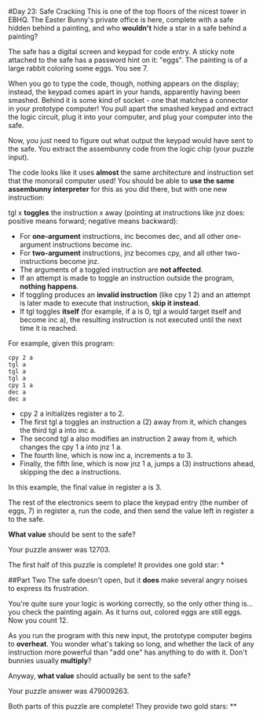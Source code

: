 #Day 23: Safe Cracking
This is one of the top floors of the nicest tower in EBHQ. The Easter Bunny's private office is here, 
complete with a safe hidden behind a painting, and who **wouldn't** hide a star in a safe behind a painting?

The safe has a digital screen and keypad for code entry. A sticky note attached to the safe has a password hint on 
it: "eggs". The painting is of a large rabbit coloring some eggs. You see 7.

When you go to type the code, though, nothing appears on the display; instead, the keypad comes apart in your hands, 
apparently having been smashed. Behind it is some kind of socket - one that matches a connector in your prototype 
computer! You pull apart the smashed keypad and extract the logic circuit, plug it into your computer, and plug 
your computer into the safe.

Now, you just need to figure out what output the keypad would have sent to the safe. You extract the assembunny 
code from the logic chip (your puzzle input).

The code looks like it uses **almost** the same architecture and instruction set that the monorail computer used! 
You should be able to **use the same assembunny interpreter** for this as you did there, but with one new instruction:

tgl x **toggles** the instruction x away (pointing at instructions like jnz does: positive means forward; 
negative means backward):

* For **one-argument** instructions, inc becomes dec, and all other one-argument instructions become inc.
* For **two-argument** instructions, jnz becomes cpy, and all other two-instructions become jnz.
* The arguments of a toggled instruction are **not affected**.
* If an attempt is made to toggle an instruction outside the program, **nothing happens**.
* If toggling produces an **invalid instruction** (like cpy 1 2) and an attempt is later made to execute 
that instruction, **skip it instead**.
* If tgl toggles **itself** (for example, if a is 0, tgl a would target itself and become inc a), 
the resulting instruction is not executed until the next time it is reached.

For example, given this program:
```
cpy 2 a
tgl a
tgl a
tgl a
cpy 1 a
dec a
dec a
```
* cpy 2 a initializes register a to 2.
* The first tgl a toggles an instruction a (2) away from it, which changes the third tgl a into inc a.
* The second tgl a also modifies an instruction 2 away from it, which changes the cpy 1 a into jnz 1 a.
* The fourth line, which is now inc a, increments a to 3.
* Finally, the fifth line, which is now jnz 1 a, jumps a (3) instructions ahead, skipping the dec a instructions.

In this example, the final value in register a is 3.

The rest of the electronics seem to place the keypad entry (the number of eggs, 7) in register a, run the code, 
and then send the value left in register a to the safe.

**What value** should be sent to the safe?

Your puzzle answer was 12703.

The first half of this puzzle is complete! It provides one gold star: *

##Part Two
The safe doesn't open, but it **does** make several angry noises to express its frustration.

You're quite sure your logic is working correctly, so the only other thing is... you check the painting again. As it 
turns out, colored eggs are still eggs. Now you count 12.

As you run the program with this new input, the prototype computer begins to **overheat**. You wonder what's taking 
so long, and whether the lack of any instruction more powerful than "add one" has anything to do with it. Don't bunnies 
usually **multiply**?

Anyway, **what value** should actually be sent to the safe?

Your puzzle answer was 479009263.

Both parts of this puzzle are complete! They provide two gold stars: **